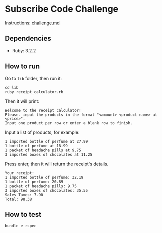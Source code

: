 # Subscribe Code Challenge

Instructions: [challenge.md](https://github.com/DeborahWatanabe/subscribe-challenge-2/blob/main/challenge.md)

## Dependencies

* Ruby: 3.2.2

## How to run

Go to `lib` folder, then run it:
```
cd lib
ruby receipt_calculator.rb
```

Then it will print:
```
Welcome to the receipt calculator!
Please, input the products in the format "<amount> <product name> at <price>".
Input one product per row or enter a blank row to finish.
```

Input a list of products, for example:
```
1 imported bottle of perfume at 27.99
1 bottle of perfume at 18.99
1 packet of headache pills at 9.75
3 imported boxes of chocolates at 11.25
```

Press enter, then it will return the receipt's details.
```
Your receipt:
1 imported bottle of perfume: 32.19
1 bottle of perfume: 20.89
1 packet of headache pills: 9.75
3 imported boxes of chocolates: 35.55
Sales Taxes: 7.90
Total: 98.38
```

## How to test

```
bundle e rspec
```